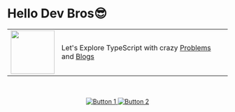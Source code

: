 # Hello Dev Bros😎

<table>
 <tr>
   <td><img src="https://img.icons8.com/?size=160&id=HcQEdKCkXUs3&format=png" width="100px"></td>

   <td>Let's Explore TypeScript with crazy  <a href="/problems">Problems</a> and <a href="/blogs">Blogs</a>  </td>
 </tr>
</table>
 </br></br>
 <div align="center">
  <a href="https://example.com">
    <img src="https://img.shields.io/badge/Button%201-Click%20Here-blue?style=for-the-badge&logo=appveyor" alt="Button 1">
  </a>
  <a href="https://example.com">
    <img src="https://img.shields.io/badge/Button%202-Explore-green?style=for-the-badge&logo=appveyor" alt="Button 2">
  </a>
</div>

